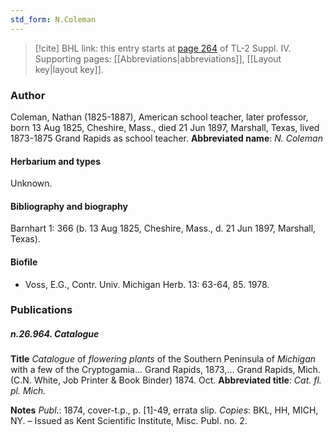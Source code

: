 ```yaml
---
std_form: N.Coleman
---
```


> [!cite] BHL link: this entry starts at [page 264](https://www.biodiversitylibrary.org/page/33265941) of TL-2 Suppl. IV.
> Supporting pages: [[Abbreviations|abbreviations]], [[Layout key|layout key]].

### Author

Coleman, Nathan (1825-1887), American school teacher, later professor, born 13 Aug 1825, Cheshire, Mass., died 21 Jun 1897, Marshall, Texas, lived 1873-1875 Grand Rapids as school teacher. 
**Abbreviated name**: *N. Coleman*

#### Herbarium and types

Unknown.

#### Bibliography and biography

Barnhart 1: 366 (b. 13 Aug 1825, Cheshire, Mass., d. 21 Jun 1897, Marshall, Texas).

#### Biofile

- Voss, E.G., Contr. Univ. Michigan Herb. 13: 63-64, 85. 1978.

### Publications

##### n.26.964. Catalogue

**Title**
*Catalogue* of *flowering plants* of the Southern Peninsula of *Michigan* with a few of the Cryptogamia... Grand Rapids, 1873,... Grand Rapids, Mich. (C.N. White, Job Printer & Book Binder) 1874. Oct.
**Abbreviated title**: *Cat. fl. pl. Mich.*

**Notes**
*Publ*.: 1874, cover-t.p., p. \[1\]-49, errata slip. *Copies*: BKL, HH, MICH, NY. – Issued as Kent Scientific Institute, Misc. Publ. no. 2.

